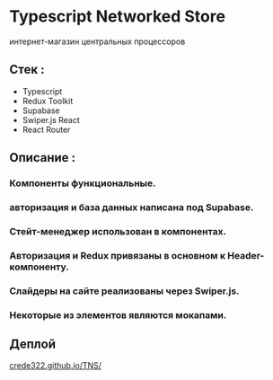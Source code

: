 # Typescript Networked Store

интернет-магазин центральных процессоров

## Стек :

- Typescript
- Redux Toolkit
- Supabase
- Swiper.js React
- React Router

## Описание :

### Компоненты функциональные.
### авторизация и база данных написана под Supabase.
### Стейт-менеджер использован в компонентах.
### Авторизация и Redux привязаны в основном к Header-компоненту.
### Слайдеры на сайте реализованы через Swiper.js.
### Некоторые из элементов являются мокапами.

## Деплой

[crede322.github.io/TNS/](https://crede322.github.io/TNS/)
